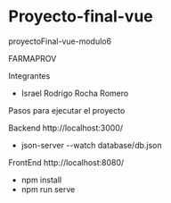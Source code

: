 # Proyecto-final-vue
proyectoFinal-vue-modulo6

FARMAPROV

Integrantes
- Israel Rodrigo Rocha Romero



Pasos para ejecutar el proyecto

Backend http://localhost:3000/
- json-server --watch database/db.json  

FrontEnd http://localhost:8080/
- npm install
- npm run serve